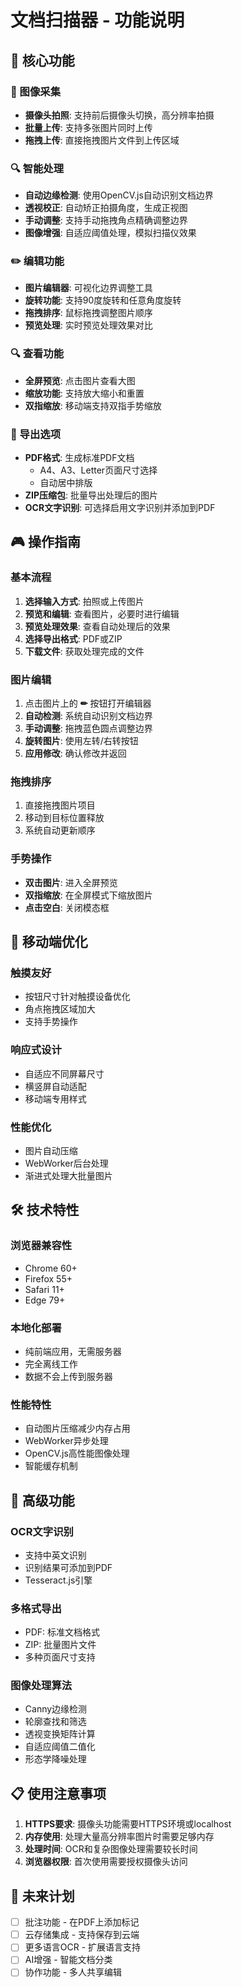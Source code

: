 # 文档扫描器 - 功能说明

## 🚀 核心功能

### 📱 图像采集
- **摄像头拍照**: 支持前后摄像头切换，高分辨率拍摄
- **批量上传**: 支持多张图片同时上传
- **拖拽上传**: 直接拖拽图片文件到上传区域

### 🔍 智能处理
- **自动边缘检测**: 使用OpenCV.js自动识别文档边界
- **透视校正**: 自动矫正拍摄角度，生成正视图
- **手动调整**: 支持手动拖拽角点精确调整边界
- **图像增强**: 自适应阈值处理，模拟扫描仪效果

### ✏️ 编辑功能
- **图片编辑器**: 可视化边界调整工具
- **旋转功能**: 支持90度旋转和任意角度旋转
- **拖拽排序**: 鼠标拖拽调整图片顺序
- **预览处理**: 实时预览处理效果对比

### 🔍 查看功能
- **全屏预览**: 点击图片查看大图
- **缩放功能**: 支持放大缩小和重置
- **双指缩放**: 移动端支持双指手势缩放

### 📄 导出选项
- **PDF格式**: 生成标准PDF文档
  - A4、A3、Letter页面尺寸选择
  - 自动居中排版
- **ZIP压缩包**: 批量导出处理后的图片
- **OCR文字识别**: 可选择启用文字识别并添加到PDF

## 🎮 操作指南

### 基本流程
1. **选择输入方式**: 拍照或上传图片
2. **预览和编辑**: 查看图片，必要时进行编辑
3. **预览处理效果**: 查看自动处理后的效果
4. **选择导出格式**: PDF或ZIP
5. **下载文件**: 获取处理完成的文件

### 图片编辑
1. 点击图片上的 **✏** 按钮打开编辑器
2. **自动检测**: 系统自动识别文档边界
3. **手动调整**: 拖拽蓝色圆点调整边界
4. **旋转图片**: 使用左转/右转按钮
5. **应用修改**: 确认修改并返回

### 拖拽排序
1. 直接拖拽图片项目
2. 移动到目标位置释放
3. 系统自动更新顺序

### 手势操作
- **双击图片**: 进入全屏预览
- **双指缩放**: 在全屏模式下缩放图片
- **点击空白**: 关闭模态框

## 📱 移动端优化

### 触摸友好
- 按钮尺寸针对触摸设备优化
- 角点拖拽区域加大
- 支持手势操作

### 响应式设计
- 自适应不同屏幕尺寸
- 横竖屏自动适配
- 移动端专用样式

### 性能优化
- 图片自动压缩
- WebWorker后台处理
- 渐进式处理大批量图片

## 🛠️ 技术特性

### 浏览器兼容性
- Chrome 60+
- Firefox 55+
- Safari 11+
- Edge 79+

### 本地化部署
- 纯前端应用，无需服务器
- 完全离线工作
- 数据不会上传到服务器

### 性能特性
- 自动图片压缩减少内存占用
- WebWorker异步处理
- OpenCV.js高性能图像处理
- 智能缓存机制

## 🔧 高级功能

### OCR文字识别
- 支持中英文识别
- 识别结果可添加到PDF
- Tesseract.js引擎

### 多格式导出
- PDF: 标准文档格式
- ZIP: 批量图片文件
- 多种页面尺寸支持

### 图像处理算法
- Canny边缘检测
- 轮廓查找和筛选
- 透视变换矩阵计算
- 自适应阈值二值化
- 形态学降噪处理

## 📋 使用注意事项

1. **HTTPS要求**: 摄像头功能需要HTTPS环境或localhost
2. **内存使用**: 处理大量高分辨率图片时需要足够内存
3. **处理时间**: OCR和复杂图像处理需要较长时间
4. **浏览器权限**: 首次使用需要授权摄像头访问

## 🔮 未来计划

- [ ] 批注功能 - 在PDF上添加标记
- [ ] 云存储集成 - 支持保存到云端
- [ ] 更多语言OCR - 扩展语言支持
- [ ] AI增强 - 智能文档分类
- [ ] 协作功能 - 多人共享编辑